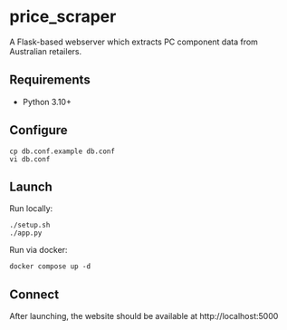 # price_scraper

A Flask-based webserver which extracts PC component data from Australian retailers.

## Requirements

- Python 3.10+

## Configure

    cp db.conf.example db.conf
    vi db.conf

## Launch

Run locally:

    ./setup.sh
    ./app.py

Run via docker:

    docker compose up -d
    
## Connect

After launching, the website should be available at http://localhost:5000

